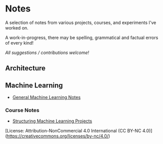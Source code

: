 # Notes

A selection of notes from various projects, courses, and experiments I've worked on.

A work-in-progress, there may be spelling, grammatical and factual errors of every kind!

*All suggestions / contributions welcome!*

## Architecture

## Machine Learning

- [General Machine Learning Notes](machine-learning-notes.md)

### Course Notes

- [Structuring Machine Learning Projects](structuring-machine-learning-projects.md)

[License: Attribution-NonCommercial 4.0 International (CC BY-NC 4.0)] (https://creativecommons.org/licenses/by-nc/4.0/)